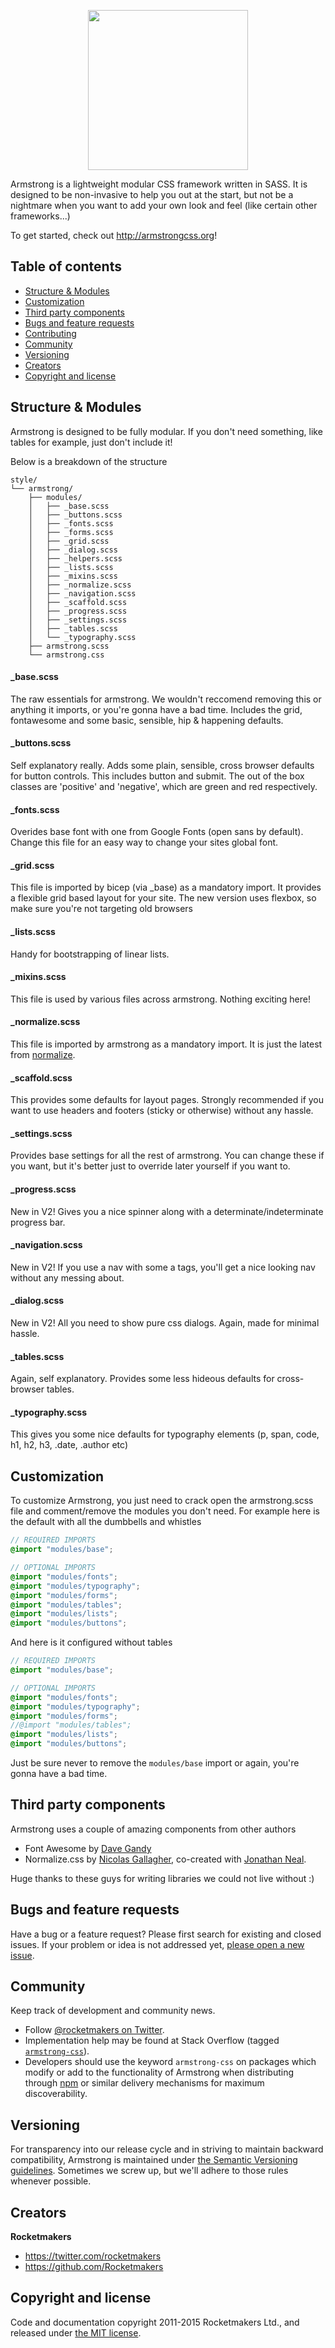 <p align="center">
<img src="http://armstrongcss.org/assets/logolarge.svg" width="256" height="256" />
</p>
Armstrong is a lightweight modular CSS framework written in SASS. It is designed to be non-invasive to help you out at the start, but not be a nightmare when you want to add your own look and feel (like certain other frameworks...)

To get started, check out <http://armstrongcss.org>!

## Table of contents

- [Structure & Modules](#structures-&-modules)
- [Customization](#customization)
- [Third party components](#third-party-components)
- [Bugs and feature requests](#bugs-and-feature-requests)
- [Contributing](#contributing)
- [Community](#community)
- [Versioning](#versioning)
- [Creators](#creators)
- [Copyright and license](#copyright-and-license)

## Structure & Modules

Armstrong is designed to be fully modular. If you don't need something, like tables for example, just don't include it!

Below is a breakdown of the structure


```
style/
└── armstrong/
    ├── modules/
    │   ├── _base.scss
    │   ├── _buttons.scss
    │   ├── _fonts.scss
    │   ├── _forms.scss
    │   ├── _grid.scss
    │   ├── _dialog.scss
    │   ├── _helpers.scss
    │   ├── _lists.scss
    │   ├── _mixins.scss
    │   ├── _normalize.scss
    │   ├── _navigation.scss
    │   ├── _scaffold.scss
    │   ├── _progress.scss
    │   ├── _settings.scss
    │   ├── _tables.scss
    │   └── _typography.scss
    ├── armstrong.scss
    └── armstrong.css
```

#### \_base.scss

The raw essentials for armstrong. We wouldn't reccomend removing this or anything it imports, or you're gonna have a bad time. Includes the grid, fontawesome and some basic, sensible, hip & happening defaults.

#### \_buttons.scss

Self explanatory really. Adds some plain, sensible, cross browser defaults for button controls. This includes button and submit. The out of the box classes are 'positive' and 'negative', which are green and red respectively.

#### _fonts.scss

Overides base font with one from Google Fonts (open sans by default). Change this file for an easy way to change your sites global font.

#### \_grid.scss

This file is imported by bicep (via \_base) as a mandatory import. It provides a flexible grid based layout for your site. The new version uses flexbox, so make sure you're not targeting old browsers

#### \_lists.scss

Handy for bootstrapping of linear lists.

#### \_mixins.scss

This file is used by various files across armstrong. Nothing exciting here!

#### \_normalize.scss

This file is imported by armstrong as a mandatory import. It is just the latest from [normalize](http://necolas.github.io/normalize.css/).

#### \_scaffold.scss

This provides some defaults for layout pages. Strongly recommended if you want to use headers and footers (sticky or otherwise) without any hassle.

#### \_settings.scss

Provides base settings for all the rest of armstrong. You can change these if you want, but it's better just to override later yourself if you want to.

#### \_progress.scss

New in V2! Gives you a nice spinner along with a determinate/indeterminate progress bar.

#### \_navigation.scss

New in V2! If you use a nav with some a tags, you'll get a nice looking nav without any messing about.

#### \_dialog.scss

New in V2! All you need to show pure css dialogs. Again, made for minimal hassle.

#### \_tables.scss

Again, self explanatory. Provides some less hideous defaults for cross-browser tables.

#### \_typography.scss

This gives you some nice defaults for typography elements (p, span, code, h1, h2, h3, .date, .author etc)


## Customization

To customize Armstrong, you just need to crack open the armstrong.scss file and comment/remove the modules you don't need. For example here is the default with all the dumbbells and whistles

```scss
// REQUIRED IMPORTS
@import "modules/base";

// OPTIONAL IMPORTS
@import "modules/fonts";
@import "modules/typography";
@import "modules/forms";
@import "modules/tables";
@import "modules/lists";
@import "modules/buttons";
```

And here is it configured without tables

```scss
// REQUIRED IMPORTS
@import "modules/base";

// OPTIONAL IMPORTS
@import "modules/fonts";
@import "modules/typography";
@import "modules/forms";
//@import "modules/tables";
@import "modules/lists";
@import "modules/buttons";
```

Just be sure never to remove the `modules/base` import or again, you're gonna have a bad time.

## Third party components
Armstrong uses a couple of amazing components from other authors
- Font Awesome by [Dave Gandy](http://fontawesome.io)
- Normalize.css by [Nicolas Gallagher](http://nicolasgallagher.com/), co-created with [Jonathan Neal](http://music.thewikies.com/jonneal/).

Huge thanks to these guys for writing libraries we could not live without :)

## Bugs and feature requests

Have a bug or a feature request? Please first search for existing and closed issues. If your problem or idea is not addressed yet, [please open a new issue](https://github.com/Rocketmakers/armstrong/issues/new).

## Community

Keep track of development and community news.

- Follow [@rocketmakers on Twitter](https://twitter.com/rocketmakers).
- Implementation help may be found at Stack Overflow (tagged [`armstrong-css`](http://stackoverflow.com/questions/tagged/armstrong-css)).
- Developers should use the keyword `armstrong-css` on packages which modify or add to the functionality of Armstrong when distributing through [npm](https://www.npmjs.com/browse/keyword/armstring-css) or similar delivery mechanisms for maximum discoverability.



## Versioning

For transparency into our release cycle and in striving to maintain backward compatibility, Armstrong is maintained under [the Semantic Versioning guidelines](http://semver.org/). Sometimes we screw up, but we'll adhere to those rules whenever possible.



## Creators

**Rocketmakers**

- <https://twitter.com/rocketmakers>
- <https://github.com/Rocketmakers>


## Copyright and license

Code and documentation copyright 2011-2015 Rocketmakers Ltd., and released under [the MIT license](https://github.com/twbs/armstrong/blob/master/LICENSE).

